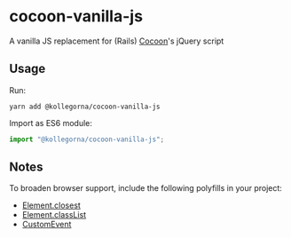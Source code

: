# cocoon-vanilla-js

A vanilla JS replacement for (Rails) [Cocoon](https://github.com/nathanvda/cocoon)'s jQuery script

## Usage

Run:

```
yarn add @kollegorna/cocoon-vanilla-js
```

Import as ES6 module:

```js
import "@kollegorna/cocoon-vanilla-js";
```

## Notes

To broaden browser support, include the following polyfills in your project:

- [Element.closest](https://www.npmjs.com/package/element-closest)
- [Element.classList](https://www.npmjs.com/package/classlist-polyfill)
- [CustomEvent](https://www.npmjs.com/package/custom-event-polyfill)

